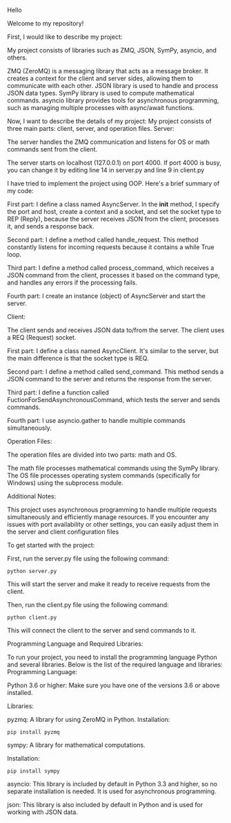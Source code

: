 Hello

Welcome to my repository!

First, I would like to describe my project:

My project consists of libraries such as ZMQ, JSON, SymPy, asyncio, and others.

  ZMQ (ZeroMQ) is a messaging library that acts as a message broker. It creates a context for the client and server sides, allowing them to communicate with each other.
  JSON library is used to handle and process JSON data types.
  SymPy library is used to compute mathematical commands.
  asyncio library provides tools for asynchronous programming, such as managing multiple processes with async/await functions.

Now, I want to describe the details of my project:
My project consists of three main parts: client, server, and operation files.
Server:

The server handles the ZMQ communication and listens for OS or math commands sent from the client.

The server starts on localhost (127.0.0.1) on port 4000. If port 4000 is busy, you can change it by editing line 14 in server.py and line 9 in client.py

I have tried to implement the project using OOP. Here's a brief summary of my code:

  First part: I define a class named AsyncServer. In the __init__ method, I specify the port and host, create a context and a socket, and set the socket type to REP (Reply), because the server receives JSON from the client, processes it, and sends a response back.

  Second part: I define a method called handle_request. This method constantly listens for incoming requests because it contains a while True loop.

  Third part: I define a method called process_command, which receives a JSON command from the client, processes it based on the command type, and handles any errors if the processing fails.

  Fourth part: I create an instance (object) of AsyncServer and start the server.

Client:

The client sends and receives JSON data to/from the server. The client uses a REQ (Request) socket.

  First part: I define a class named AsyncClient. It's similar to the server, but the main difference is that the socket type is REQ.

  Second part: I define a method called send_command. This method sends a JSON command to the server and returns the response from the server.

  Third part: I define a function called FuctionForSendAsynchronousCommand, which tests the server and sends commands.

  Fourth part: I use asyncio.gather to handle multiple commands simultaneously.

Operation Files:

The operation files are divided into two parts: math and OS.

  The math file processes mathematical commands using the SymPy library.
  The OS file processes operating system commands (specifically for Windows) using the subprocess module.

Additional Notes:

This project uses asynchronous programming to handle multiple requests simultaneously and efficiently manage resources. If you encounter any issues with port availability or other settings, you can easily adjust them in the server and client configuration files


To get started with the project:

  First, run the server.py file using the following command:

    python server.py

This will start the server and make it ready to receive requests from the client.

Then, run the client.py file using the following command:

    python client.py

This will connect the client to the server and send commands to it.


  
Programming Language and Required Libraries:

To run your project, you need to install the programming language Python and several libraries. Below is the list of the required language and libraries:
Programming Language:

  Python 3.6 or higher: Make sure you have one of the versions 3.6 or above installed.

Libraries:

  pyzmq: A library for using ZeroMQ in Python.
        Installation:

    pip install pyzmq

sympy: A library for mathematical computations.

  Installation:

    pip install sympy

asyncio: This library is included by default in Python 3.3 and higher, so no separate installation is needed. It is used for asynchronous programming.

json: This library is also included by default in Python and is used for working with JSON data.

